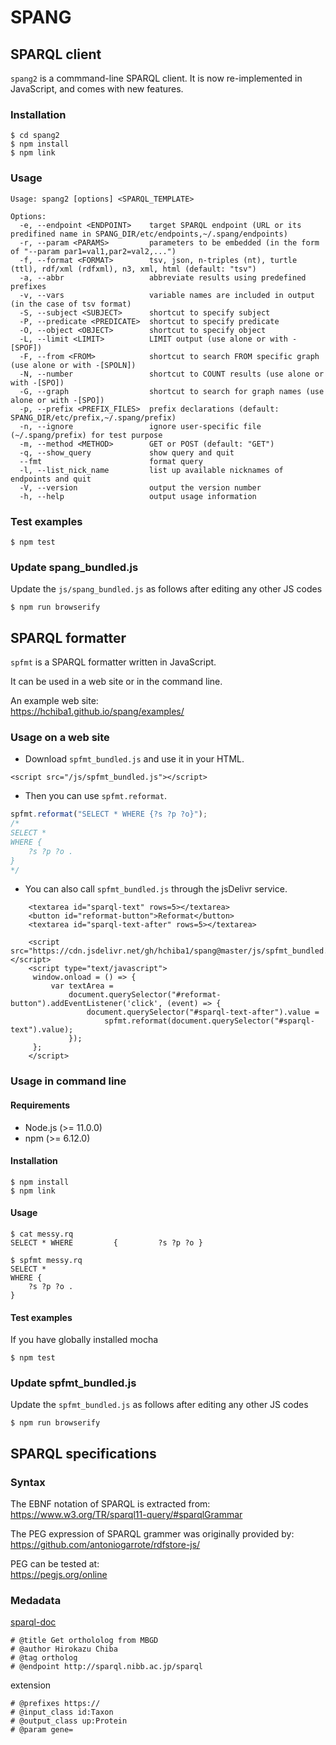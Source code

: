 # SPANG

## SPARQL client

`spang2` is a commmand-line SPARQL client. It is now re-implemented in JavaScript, and comes with new features.

### Installation
```
$ cd spang2
$ npm install
$ npm link
```

### Usage
```
Usage: spang2 [options] <SPARQL_TEMPLATE>

Options:
  -e, --endpoint <ENDPOINT>    target SPARQL endpoint (URL or its predifined name in SPANG_DIR/etc/endpoints,~/.spang/endpoints)
  -r, --param <PARAMS>         parameters to be embedded (in the form of "--param par1=val1,par2=val2,...")
  -f, --format <FORMAT>        tsv, json, n-triples (nt), turtle (ttl), rdf/xml (rdfxml), n3, xml, html (default: "tsv")
  -a, --abbr                   abbreviate results using predefined prefixes
  -v, --vars                   variable names are included in output (in the case of tsv format)
  -S, --subject <SUBJECT>      shortcut to specify subject
  -P, --predicate <PREDICATE>  shortcut to specify predicate
  -O, --object <OBJECT>        shortcut to specify object
  -L, --limit <LIMIT>          LIMIT output (use alone or with -[SPOF])
  -F, --from <FROM>            shortcut to search FROM specific graph (use alone or with -[SPOLN])
  -N, --number                 shortcut to COUNT results (use alone or with -[SPO])
  -G, --graph                  shortcut to search for graph names (use alone or with -[SPO])
  -p, --prefix <PREFIX_FILES>  prefix declarations (default: SPANG_DIR/etc/prefix,~/.spang/prefix)
  -n, --ignore                 ignore user-specific file (~/.spang/prefix) for test purpose
  -m, --method <METHOD>        GET or POST (default: "GET")
  -q, --show_query             show query and quit
  --fmt                        format query
  -l, --list_nick_name         list up available nicknames of endpoints and quit
  -V, --version                output the version number
  -h, --help                   output usage information
```
### Test examples
```
$ npm test
```

### Update spang_bundled.js
Update the `js/spang_bundled.js` as follows after editing any other JS codes
```
$ npm run browserify
```

## SPARQL formatter

`spfmt` is a SPARQL formatter written in JavaScript.

It can be used in a web site or in the command line.

An example web site:<br>
https://hchiba1.github.io/spang/examples/

### Usage on a web site

* Download `spfmt_bundled.js` and use it in your HTML.

```
<script src="/js/spfmt_bundled.js"></script>
```

* Then you can use `spfmt.reformat`.
```javascript
spfmt.reformat("SELECT * WHERE {?s ?p ?o}");
/*
SELECT *
WHERE {
    ?s ?p ?o .
}
*/
```

* You can also call `spfmt_bundled.js` through the jsDelivr service.
```
    <textarea id="sparql-text" rows=5></textarea>
    <button id="reformat-button">Reformat</button>
    <textarea id="sparql-text-after" rows=5></textarea>
    
    <script src="https://cdn.jsdelivr.net/gh/hchiba1/spang@master/js/spfmt_bundled.js"></script>  
    <script type="text/javascript">
     window.onload = () => {
         var textArea = 
             document.querySelector("#reformat-button").addEventListener('click', (event) => {
                 document.querySelector("#sparql-text-after").value =
                     spfmt.reformat(document.querySelector("#sparql-text").value);
             });
     };
    </script>
```
### Usage in command line

#### Requirements
- Node.js (>= 11.0.0)
- npm (>= 6.12.0)

#### Installation
```
$ npm install
$ npm link
```

#### Usage
```
$ cat messy.rq 
SELECT * WHERE         {         ?s ?p ?o }

$ spfmt messy.rq 
SELECT *
WHERE {
    ?s ?p ?o .
}
```

#### Test examples
If you have globally installed mocha

```
$ npm test
```

### Update spfmt_bundled.js
Update the `spfmt_bundled.js` as follows after editing any other JS codes
```
$ npm run browserify
```

## SPARQL specifications

### Syntax
The EBNF notation of SPARQL is extracted from:<br>
https://www.w3.org/TR/sparql11-query/#sparqlGrammar

The PEG expression of SPARQL grammer was originally provided by:<br>
https://github.com/antoniogarrote/rdfstore-js/

PEG can be tested at:<br>
https://pegjs.org/online

### Medadata
[sparql-doc](https://github.com/ldodds/sparql-doc)
```
# @title Get orthololog from MBGD
# @author Hirokazu Chiba
# @tag ortholog
# @endpoint http://sparql.nibb.ac.jp/sparql
```
extension
```
# @prefixes https://
# @input_class id:Taxon
# @output_class up:Protein
# @param gene=
```
